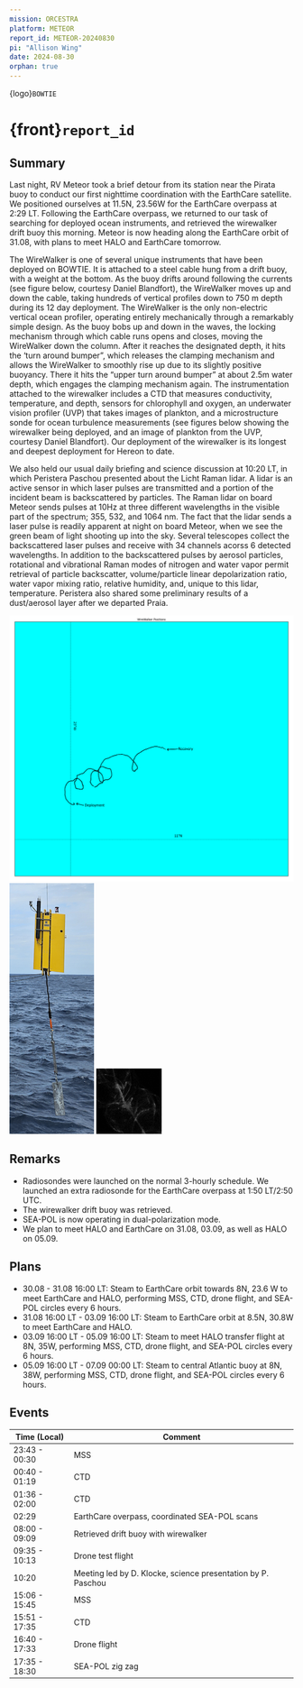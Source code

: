 ```yaml
---
mission: ORCESTRA
platform: METEOR
report_id: METEOR-20240830
pi: "Allison Wing"
date: 2024-08-30
orphan: true
---
```


{logo}`BOWTIE`

# {front}`report_id`

## Summary

Last night, RV Meteor took a brief detour from its station near the Pirata buoy to conduct our first nighttime coordination with the EarthCare satellite. We positioned ourselves at 11.5N, 23.56W for the EarthCare overpass at 2:29 LT. Following the EarthCare overpass, we returned to our task of searching for deployed ocean instruments, and retrieved the wirewalker drift buoy this morning. Meteor is now heading along the EarthCare orbit of 31.08, with plans to meet HALO and EarthCare tomorrow. 

The WireWalker is one of several unique instruments that have been deployed on BOWTIE. It is attached to a steel cable hung from a drift buoy, with a weight at the bottom. As the buoy drifts around following the currents (see figure below, courtesy Daniel Blandfort), the WireWalker moves up and down the cable, taking hundreds of vertical profiles down to 750 m depth during its 12 day deployment. The WireWalker is the only non-electric vertical ocean profiler, operating entirely mechanically through a remarkably simple design. As the buoy bobs up and down in the waves, the locking mechanism through which cable runs opens and closes, moving the WireWalker down the column. After it reaches the designated depth, it hits the ‘turn around bumper”, which releases the clamping mechanism and allows the WireWalker to smoothly rise up due to its slightly positive buoyancy. There it hits the “upper turn around bumper” at about 2.5m water depth, which engages the clamping mechanism again. The instrumentation attached to the wirewalker includes a CTD that measures conductivity, temperature, and depth, sensors for chlorophyll and oxygen, an underwater vision profiler (UVP) that takes images of plankton, and a microstructure sonde for ocean turbulence measurements (see figures below showing the wirewalker being deployed, and an image of plankton from the UVP, courtesy Daniel Blandfort). Our deployment of the wirewalker is its longest and deepest deployment for Hereon to date. 

We also held our usual daily briefing and science discussion at 10:20 LT, in which Peristera Paschou presented about the Licht Raman lidar. A lidar is an active sensor in which laser pulses are transmitted and a portion of the incident beam is backscattered by particles. The Raman lidar on board Meteor sends pulses at 10Hz at three different wavelengths in the visible part of the spectrum; 355, 532, and 1064 nm. The fact that the lidar sends a laser pulse is readily apparent at night on board Meteor, when we see the green beam of light shooting up into the sky. Several telescopes collect the backscattered laser pulses and receive with 34 channels acorss 6 detected wavelengths. In addition to the backscattered pulses by aerosol particles, rotational and vibrational Raman modes of nitrogen and water vapor permit retrieval of particle backscatter, volume/particle linear depolarization ratio, water vapor mixing ratio, relative humidity, and, unique to this lidar, temperature. Peristera also shared some preliminary results of a dust/aerosol layer after we departed Praia. 

![figure](../figures/METEOR/WireWalkerTrack.png)
![figure](../figures/METEOR/WireWalkerDeplyoment_cropped.png)
![figure](../figures/METEOR/20240818-132530-924_3.png)

## Remarks

- Radiosondes were launched on the normal 3-hourly schedule. We launched an extra radiosonde for the EarthCare overpass at 1:50 LT/2:50 UTC. 
- The wirewalker drift buoy was retrieved.
- SEA-POL is now operating in dual-polarization mode. 
- We plan to meet HALO and EarthCare on 31.08, 03.09, as well as HALO on 05.09. 

## Plans
- 30.08 - 31.08 16:00 LT: Steam to EarthCare orbit towards 8N, 23.6 W to meet EarthCare and HALO, performing MSS, CTD, drone flight, and SEA-POL circles every 6 hours.
- 31.08 16:00 LT -  03.09 16:00 LT: Steam to EarthCare orbit at 8.5N, 30.8W to meet EarthCare and HALO.
- 03.09 16:00 LT - 05.09 16:00 LT: Steam to meet HALO transfer flight at 8N, 35W, performing MSS, CTD, drone flight, and SEA-POL circles every 6 hours.
- 05.09 16:00 LT - 07.09 00:00 LT: Steam to central Atlantic buoy at 8N, 38W, performing MSS, CTD, drone flight, and SEA-POL circles every 6 hours.

## Events

Time (Local) | Comment
----- | -----
23:43 - 00:30 | MSS
00:40 - 01:19 | CTD
01:36 - 02:00 |CTD
02:29 | EarthCare overpass, coordinated SEA-POL scans
08:00 - 09:09 | Retrieved drift buoy with wirewalker
09:35 - 10:13 | Drone test flight
10:20 | Meeting led by D. Klocke, science presentation by P. Paschou
15:06 - 15:45 | MSS
15:51 - 17:35 | CTD
16:40 - 17:33 | Drone flight
17:35 - 18:30 | SEA-POL zig zag















